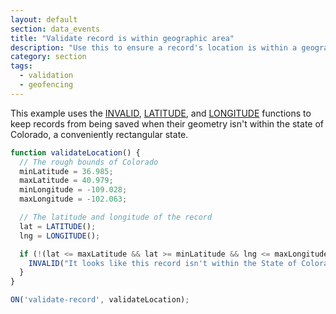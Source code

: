 ```yaml
---
layout: default
section: data_events
title: "Validate record is within geographic area"
description: "Use this to ensure a record's location is within a geographic area before saving."
category: section
tags:
  - validation
  - geofencing
---
```


This example uses the [INVALID](/data-events/reference/invalid), [LATITUDE](/expressions/reference/latitude), and [LONGITUDE](/expressions/reference/longitude) functions to keep records from being saved when their geometry isn't within the state of Colorado, a conveniently rectangular state.

```js
function validateLocation() {
  // The rough bounds of Colorado
  minLatitude = 36.985;
  maxLatitude = 40.979;
  minLongitude = -109.028;
  maxLongitude = -102.063;

  // The latitude and longitude of the record
  lat = LATITUDE();
  lng = LONGITUDE();

  if (!(lat <= maxLatitude && lat >= minLatitude && lng <= maxLongitude && lng >= minLongitude)) {
    INVALID("It looks like this record isn't within the State of Colorado. Please adjust the record's location to be within Colorado.");
  }
}

ON('validate-record', validateLocation);
```

